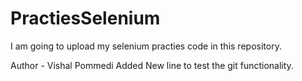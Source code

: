 # PractiesSelenium
I am going to upload my selenium practies code in this repository.

Author - Vishal Pommedi
Added New line to test the git functionality.
